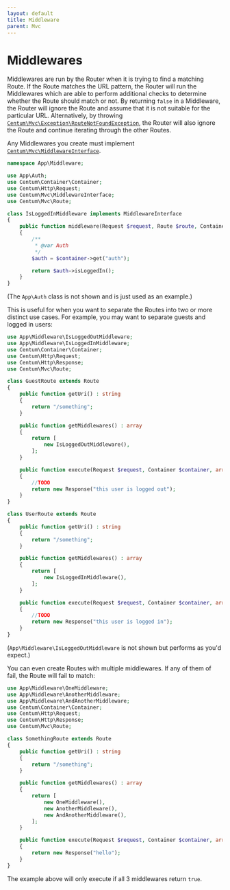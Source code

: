 ```yaml
---
layout: default
title: Middleware
parent: Mvc
---
```




# Middlewares

Middlewares are run by the Router when it is trying to find a matching Route.
If the Route matches the URL pattern, the Router will run the Middlewares which are able to perform additional checks to determine whether the Route should match or not.
By returning `false` in a Middleware, the Router will ignore the Route and assume that it is not suitable for the particular URL.
Alternatively, by throwing [`Centum\Mvc\Exception\RouteNotFoundException`](https://github.com/SidRoberts/centum/blob/development/src/Mvc/Exception/RouteNotFoundException.php), the Router will also ignore the Route and continue iterating through the other Routes.

Any Middlewares you create must implement [`Centum\Mvc\MiddlewareInterface`](https://github.com/SidRoberts/centum/blob/development/src/Mvc/MiddlewareInterface.php).

```php
namespace App\Middleware;

use App\Auth;
use Centum\Container\Container;
use Centum\Http\Request;
use Centum\Mvc\MiddlewareInterface;
use Centum\Mvc\Route;

class IsLoggedInMiddleware implements MiddlewareInterface
{
    public function middleware(Request $request, Route $route, Container $container) : bool
    {
        /**
         * @var Auth
         */
        $auth = $container->get("auth");

        return $auth->isLoggedIn();
    }
}
```

(The `App\Auth` class is not shown and is just used as an example.)

This is useful for when you want to separate the Routes into two or more distinct use cases.
For example, you may want to separate guests and logged in users:

```php
use App\Middleware\IsLoggedOutMiddleware;
use App\Middleware\IsLoggedInMiddleware;
use Centum\Container\Container;
use Centum\Http\Request;
use Centum\Http\Response;
use Centum\Mvc\Route;

class GuestRoute extends Route
{
    public function getUri() : string
    {
        return "/something";
    }

    public function getMiddlewares() : array
    {
        return [
            new IsLoggedOutMiddleware(),
        ];
    }

    public function execute(Request $request, Container $container, array $params) : Response
    {
        //TODO
        return new Response("this user is logged out");
    }
}

class UserRoute extends Route
{
    public function getUri() : string
    {
        return "/something";
    }

    public function getMiddlewares() : array
    {
        return [
            new IsLoggedInMiddleware(),
        ];
    }

    public function execute(Request $request, Container $container, array $params) : Response
    {
        //TODO
        return new Response("this user is logged in");
    }
}
```

(`App\Middleware\IsLoggedOutMiddleware` is not shown but performs as you'd expect.)

You can even create Routes with multiple middlewares.
If any of them of fail, the Route will fail to match:

```php
use App\Middleware\OneMiddleware;
use App\Middleware\AnotherMiddleware;
use App\Middleware\AndAnotherMiddleware;
use Centum\Container\Container;
use Centum\Http\Request;
use Centum\Http\Response;
use Centum\Mvc\Route;

class SomethingRoute extends Route
{
    public function getUri() : string
    {
        return "/something";
    }

    public function getMiddlewares() : array
    {
        return [
            new OneMiddleware(),
            new AnotherMiddleware(),
            new AndAnotherMiddleware(),
        ];
    }

    public function execute(Request $request, Container $container, array $params) : Response
    {
        return new Response("hello");
    }
}
```

The example above will only execute if all 3 middlewares return `true`.
